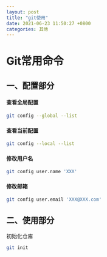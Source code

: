 ```yaml
---
layout: post
title: "git使用"
date: 2021-06-23 11:50:27 +0800
categories: 其他
---
```




# Git常用命令

## 一、配置部分

#### 查看全局配置

```bash
git config --global --list
```

#### 查看当前配置

```bash
git config --local --list
```

#### 修改用户名

```bash
git config user.name 'XXX'
```

#### 修改邮箱

```bash
git config user.email 'XXX@XXX.com'
```



## 二、使用部分

初始化仓库

```bash
git init
```









